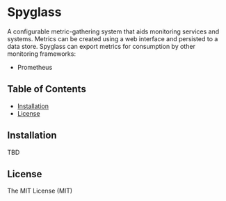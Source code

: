 Spyglass
========

A configurable metric-gathering system that aids monitoring services and systems. Metrics can be created using a web interface and persisted to a data store. Spyglass can export metrics for consumption by other monitoring frameworks:

* Prometheus

## Table of Contents

- [Installation](#installation)
- [License](#license)

## Installation

TBD

## License

The MIT License (MIT)
